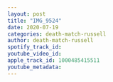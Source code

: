 ```yaml
---
layout: post
title: "IMG_9524"
date: 2020-07-19
categories: death-match-russell
author: death-match-russell
spotify_track_id: 
youtube_video_id: 
apple_track_id: 1000485415511
youtube_metadata: 
---
```

